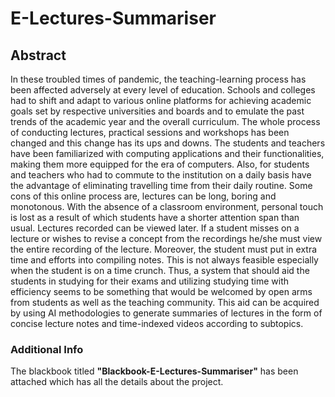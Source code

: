 # E-Lectures-Summariser

<h2>Abstract</h2>
In these troubled times of pandemic, the teaching-learning process has been affected adversely at
every level of education. Schools and colleges had to shift and adapt to various online platforms for
achieving academic goals set by respective universities and boards and to emulate the past trends of
the academic year and the overall curriculum. The whole process of conducting lectures, practical
sessions and workshops has been changed and this change has its ups and downs.
The students and teachers have been familiarized with computing applications and their functionalities, making them more equipped for the era of computers. Also, for students and teachers who
had to commute to the institution on a daily basis have the advantage of eliminating travelling time
from their daily routine. Some cons of this online process are, lectures can be long, boring and
monotonous. With the absence of a classroom environment, personal touch is lost as a result of
which students have a shorter attention span than usual. Lectures recorded can be viewed later. If
a student misses on a lecture or wishes to revise a concept from the recordings he/she must view
the entire recording of the lecture. Moreover, the student must put in extra time and efforts into
compiling notes. This is not always feasible especially when the student is on a time crunch.
Thus, a system that should aid the students in studying for their exams and utilizing studying time
with efficiency seems to be something that would be welcomed by open arms from students as
well as the teaching community. This aid can be acquired by using AI methodologies to generate
summaries of lectures in the form of concise lecture notes and time-indexed videos according to
subtopics.

<h3> Additional Info </h3>

The blackbook titled **"Blackbook-E-Lectures-Summariser"** has been attached which has all the details about the project.

